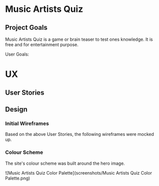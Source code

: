 # Music Artists Quiz
## Project Goals
Music Artists Quiz is a game or brain teaser to test ones knowledge.  It is free and for entertainment purpose.


User Goals:



# UX
## User Stories



## Design
### Initial Wireframes
Based on the above User Stories, the following wireframes were mocked up.



### Colour Scheme

The site's colour scheme was built around the hero image.

![Music Artists Quiz Color Palette](screenshots/Music Artists Quiz Color Palette.png)


